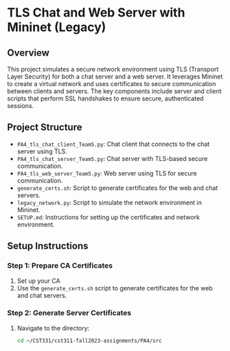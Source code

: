 # TLS Chat and Web Server with Mininet (Legacy)

## Overview
This project simulates a secure network environment using TLS (Transport Layer Security) for both a chat server and a web server. It leverages Mininet to create a virtual network and uses certificates to secure communication between clients and servers. The key components include server and client scripts that perform SSL handshakes to ensure secure, authenticated sessions.

## Project Structure
- `PA4_tls_chat_client_Team5.py`: Chat client that connects to the chat server using TLS.
- `PA4_tls_chat_server_Team5.py`: Chat server with TLS-based secure communication.
- `PA4_tls_web_server_Team5.py`: Web server using TLS for secure communication.
- `generate_certs.sh`: Script to generate certificates for the web and chat servers.
- `legacy_network.py`: Script to simulate the network environment in Mininet.
- `SETUP.md`: Instructions for setting up the certificates and network environment.

## Setup Instructions

### Step 1: Prepare CA Certificates
1. Set up your CA  
2. Use the `generate_certs.sh` script to generate certificates for the web and chat servers.

### Step 2: Generate Server Certificates
1. Navigate to the directory:  
   ```bash
   cd ~/CST331/cst311-fall2023-assignments/PA4/src
